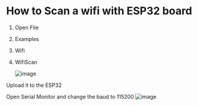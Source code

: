 # How to Scan a wifi with ESP32 board

1. Open File
2. Examples
3. Wifi
4. WifiScan

   
   ![image](https://github.com/user-attachments/assets/d23a6e87-602b-4d41-b34a-557d7faf4a84)


Upload it to the ESP32

Open Serial Monitor and change the baud to 115200
![image](https://github.com/user-attachments/assets/556b7d32-7adc-4501-8329-e9490fe58ab8)
